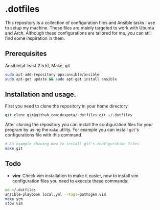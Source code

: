# .dotfiles

This repository is a collection of configuration files and Ansible tasks I use
to setup my machine. These files are mainly targeted to work with Ubuntu and
Arch. Although these configurations are tailored for me, you can still find
some inspiration in them.

## Prerequisites

Ansible(at least 2.5.5), Make, git

```bash
sudo apt-add-repository ppa:ansible/ansible
sudo apt-get update && sudo apt-get install ansible
```

## Installation and usage.

First you need to clone the repository in your home directory.

```bash
git clone git@github.com:dexpota/.dotfiles.git ~/.dotfiles 
```

After cloning the repository you can install the configuration files for your
program by using the `make` utility. For example you can install `git`'s
configurations file with this command.

```bash
# An example showing how to install git's configuration files.
make git
```
## Todo

- **vim**: Check vim installation to make it easier, now to install vim
  configuration files you need to execute these commands:

```bash
cd ~/.dotfiles
ansible-playbook local.yml --tags=pathogen,vim
make ycm
stow vim
```
